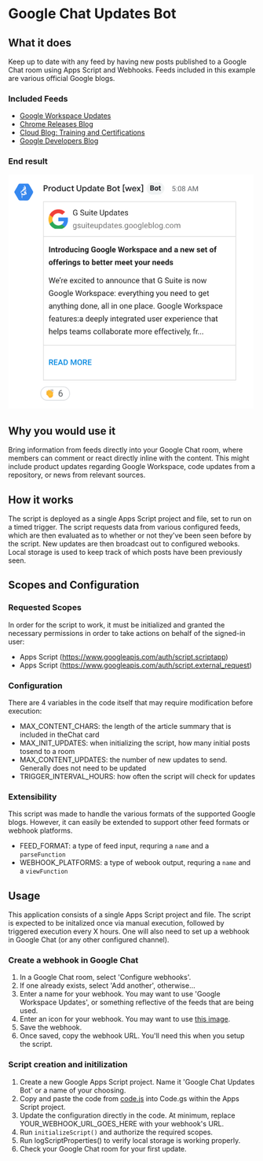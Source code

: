 # Google Chat Updates Bot

## What it does
Keep up to date with any feed by having new posts published to a Google Chat room using Apps Script and Webhooks. Feeds included in this example are various official Google blogs.

### Included Feeds
- [Google Workspace Updates](https://workspaceupdates.googleblog.com/)
- [Chrome Releases Blog](https://chromereleases.googleblog.com)
- [Cloud Blog: Training and Certifications](https://cloud.google.com/blog/topics/training-certifications)
- [Google Developers Blog](https://developers.googleblog.com/)

### End result
<img src="examplepost.png" alt="example post" width="500"/>

## Why you would use it
Bring information from feeds directly into your Google Chat room, where members can comment or react directly inline with the content. This might include product updates regarding Google Workspace, code updates from a repository, or news from relevant sources.

## How it works
The script is deployed as a single Apps Script project and file, set to run on a timed trigger. The script requests data from various configured feeds, which are then evaluated as to whether or not they've been seen before by the script. New updates are then broadcast out to configured webooks. Local storage is used to keep track of which posts have been previously seen.

## Scopes and Configuration 

### Requested Scopes
In order for the script to work, it must be initialized and granted the necessary permissions in order to take actions on behalf of the signed-in user:
-   Apps Script (https://www.googleapis.com/auth/script.scriptapp)
-   Apps Script (https://www.googleapis.com/auth/script.external_request)

### Configuration
There are 4 variables in the code itself that may require modification before execution:
-   MAX_CONTENT_CHARS: the length of the article summary that is included in theChat card
-   MAX_INIT_UPDATES: when initializing the script, how many initial posts tosend to a room
-   MAX_CONTENT_UPDATES: the number of new updates to send. Generally does not need to be updated
-   TRIGGER_INTERVAL_HOURS: how often the script will check for updates

### Extensibility
This script was made to handle the various formats of the supported Google blogs. However, it can easily be extended to support other feed formats or webhook platforms. 
-   FEED_FORMAT: a type of feed input, requring a `name` and a `parseFunction`
-   WEBHOOK_PLATFORMS: a type of webook output, requring a `name` and a `viewFunction`

## Usage
This application consists of a single Apps Script project and file. The script is expected to be initalized once via manual execution, followed by triggered execution every X hours. One will also need to set up a webhook in Google Chat (or any other configured channel).

### Create a webhook in Google Chat
1. In a Google Chat room, select 'Configure webhooks'.
2. If one already exists, select 'Add another', otherwise...
3. Enter a name for your webhook. You may want to use 'Google Workspace Updates', or something reflective of the feeds that are being used.
4. Enter an icon for your webhook. You may want to use [this image](https://lh3.googleusercontent.com/proxy/Avi9GdfQQrgH3Iyy7f92yR4NElOpiq46VzMwnCWAFJRvj_GU_r2f2aUdKDNiQfchDKg50O2jj445ohIY_TuGoGyDGWVZVcedIMAwuM7eKX88ymDx40A=s88-c).
5. Save the webhook.
6. Once saved, copy the webhook URL. You'll need this when you setup the script.

### Script creation and initilization
1. Create a new Google Apps Script project. Name it 'Google Chat Updates Bot' or a name of your choosing.
2. Copy and paste the code from [code.js](code.js) into Code.gs within the Apps Script project.
3. Update the configuration directly in the code. At minimum, replace YOUR_WEBHOOK_URL_GOES_HERE with your webhook's URL.
4. Run `initializeScript()` and authorize the required scopes.
5. Run logScriptProperties() to verify local storage is working properly.
6. Check your Google Chat room for your first update.